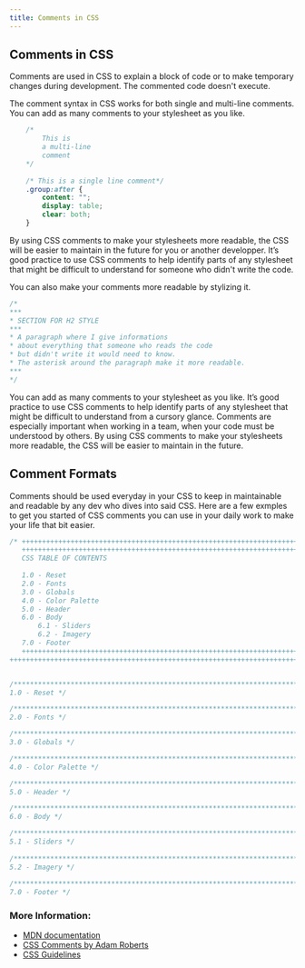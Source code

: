 ```yaml
---
title: Comments in CSS
---
```

## Comments in CSS

Comments are used in CSS to explain a block of code or to make temporary changes during development. The commented code doesn't execute. 

The comment syntax in CSS works for both single and multi-line comments. You can add as many comments to your stylesheet as you like.

```css
    /*
        This is
        a multi-line
        comment
    */
    
    /* This is a single line comment*/
    .group:after {
        content: "";
        display: table;
        clear: both;
    }
```

By using CSS comments to make your stylesheets more readable, the CSS will be easier to maintain in the future for you or another developper. 
It’s good practice to use CSS comments to help identify parts of any stylesheet that might be difficult to understand for someone who didn't write the code. 

You can also make your comments more readable by stylizing it.  

```css
/*
***
* SECTION FOR H2 STYLE 
***
* A paragraph where I give informations
* about everything that someone who reads the code
* but didn't write it would need to know.
* The asterisk around the paragraph make it more readable.
***
*/
```

You can add as many comments to your stylesheet as you like. It’s good practice to use CSS comments to help identify parts of any stylesheet that might be difficult to understand from a cursory glance. Comments are especially important when working in a team, when your code must be understood by others. By using CSS comments to make your stylesheets more readable, the CSS will be easier to maintain in the future.

## Comment Formats

Comments should be used everyday in your CSS to keep in maintainable and readable by any dev who dives into said CSS.
Here are a few exmples to get you started of CSS comments you can use in your daily work to make your life that bit easier.

``` css
/* ++++++++++++++++++++++++++++++++++++++++++++++++++++++++++++++++++++++++++
   ++++++++++++++++++++++++++++++++++++++++++++++++++++++++++++++++++++++++++
   CSS TABLE OF CONTENTS
   
   1.0 - Reset
   2.0 - Fonts
   3.0 - Globals
   4.0 - Color Palette
   5.0 - Header
   6.0 - Body
       6.1 - Sliders
       6.2 - Imagery
   7.0 - Footer
   ++++++++++++++++++++++++++++++++++++++++++++++++++++++++++++++++++++++++++
++++++++++++++++++++++++++++++++++++++++++++++++++++++++++++++++++++++++++ */


/****************************************************************************
1.0 - Reset */

/****************************************************************************
2.0 - Fonts */

/****************************************************************************
3.0 - Globals */

/****************************************************************************
4.0 - Color Palette */

/****************************************************************************
5.0 - Header */

/****************************************************************************
6.0 - Body */

/************************************************************************
5.1 - Sliders */
    
/************************************************************************
5.2 - Imagery */
    
/****************************************************************************
7.0 - Footer */
```

### More Information:

* [MDN documentation](https://developer.mozilla.org/en-US/docs/Web/CSS/Comments)
* [CSS Comments by Adam Roberts](https://www.sitepoint.com/css-comments/)
* [CSS Guidelines](https://cssguidelin.es/#commenting) 
